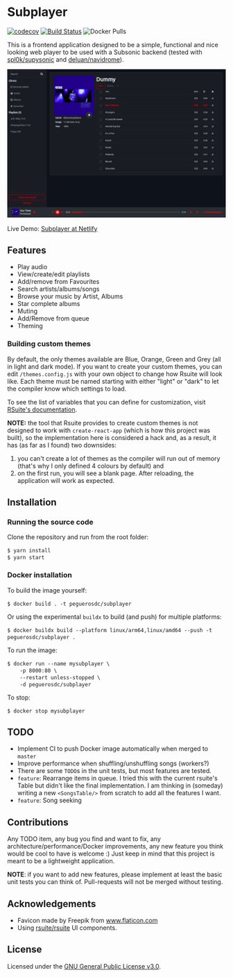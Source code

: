 # Subplayer

[![codecov](https://codecov.io/gh/peguerosdc/subplayer/branch/master/graph/badge.svg)](https://codecov.io/gh/peguerosdc/subplayer)
[![Build Status](https://travis-ci.com/peguerosdc/subplayer.svg?branch=master)](https://travis-ci.com/peguerosdc/subplayer)
![Docker Pulls](https://img.shields.io/docker/pulls/peguerosdc/subplayer)

This is a frontend application designed to be a simple, functional and nice looking web player to be used with a Subsonic backend (tested with [spl0k/supysonic](https://github.com/spl0k/supysonic) and [deluan/navidrome](https://github.com/deluan/navidrome)).

![Overview](/docs/overview.png)

Live Demo: [Subplayer at Netlify](https://subplayer.netlify.app/)

## Features

- Play audio
- View/create/edit playlists
- Add/remove from Favourites
- Search artists/albums/songs
- Browse your music by Artist, Albums
- Star complete albums
- Muting
- Add/Remove from queue
- Theming

### Building custom themes

By default, the only themes available are Blue, Orange, Green and Grey (all in light and dark mode). If you want to create your custom themes, you can edit `/themes.config.js` with your own object to change how Rsuite will look like. Each theme must be named starting with either "light" or "dark" to let the compiler know which settings to load.

To see the list of variables that you can define for customization, visit [RSuite's documentation](https://rsuitejs.com/en/guide/themes/).

**NOTE:** the tool that Rsuite provides to create custom themes is not designed to work with `create-react-app` (which is how this project was built), so the implementation here is considered a hack and, as a result, it has (as far as I found) two downsides:
1) you can't create a lot of themes as the compiler will run out of memory (that's why I only defined 4 colours by default) and
2) on the first run, you will see a blank page. After reloading, the application will work as expected.

## Installation

### Running the source code

Clone the repository and run from the root folder:

```
$ yarn install
$ yarn start
```

### Docker installation

To build the image yourself:

```
$ docker build . -t peguerosdc/subplayer
```

Or using the experimental `buildx` to build (and push) for multiple platforms:

```
$ docker buildx build --platform linux/arm64,linux/amd64 --push -t peguerosdc/subplayer .
```

To run the image:

```
$ docker run --name mysubplayer \
    -p 8000:80 \
    --restart unless-stopped \
    -d peguerosdc/subplayer
```

To stop:

```
$ docker stop mysubplayer
```

## TODO
- Implement CI to push Docker image automatically when merged to `master`
- Improve performance when shuffling/unshuffling songs (workers?)
- There are some `TODO`s in the unit tests, but most features are tested.
- `feature`: Rearrange items in queue. I tried this with the current rsuite's Table but didn't like the final implementation. I am thinking in (someday) writing a new `<SongsTable/>` from scratch to add all the features I want.
- `feature`: Song seeking

## Contributions
Any TODO item, any bug you find and want to fix, any architecture/performance/Docker improvements, any new feature you think would be cool to have is welcome :) Just keep in mind that this project is meant to be a lightweight application.

**NOTE**: if you want to add new features, please implement at least the basic unit tests you can think of. Pull-requests will not be merged without testing.

## Acknowledgements
- Favicon made by Freepik from www.flaticon.com
- Using [rsuite/rsuite](https://github.com/rsuite/rsuite) UI components.

## License

Licensed under the [GNU General Public License v3.0](https://github.com/peguerosdc/rsuite-sonicplayer/blob/master/LICENSE).
